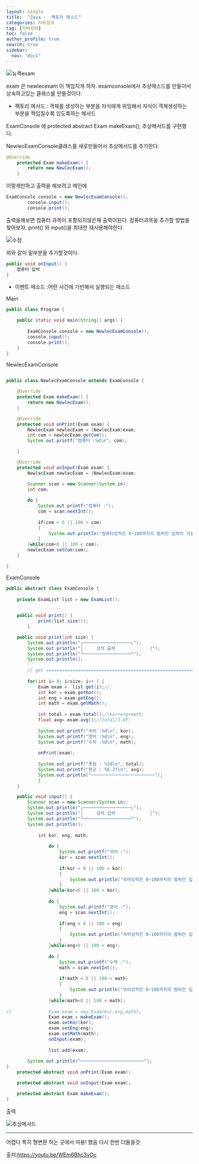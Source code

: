 ```yaml
---
layout: single
title:  "Java -  팩토리 메소드"
categories: 자바강의
tag: [자바강의]
toc: false
author_profile: true
search: true
sidebar:
  nav: "docs"
---
```






![뉴렉exam](/assets/images/뉴렉exam.png)


exam 은 newlecexam 이 책임지게 하자.
examconsole에서 추상메스드를 만들어서 상속하고있는 클래스를 만들것이다.

- 팩토리 메서드 : 
객체를 생성하는 부분을 자식에게 위임해서 자식이 객체생성하는 부분을 책임질수록 있도록하는 메서드 


ExamConsole 에
protected abstract Exam makeExam(); 추상메서드를 구현했다. 

NewlecExamConsole클래스를 새로만들어서 추상메서드를 추가한다.
```java
@Override
	protected Exam makeExam() {
		return new NewlecExam();
	}
```

이렇게만하고 출력을 해보려고 메인에

```java
ExamConsole console = new NewlecExamConsole();
		console.input();
		console.print();
```
출력을해보면 컴퓨터 과목이 포함되지않은채 출력이된다. 컴퓨터과목을 추가할 방법을 찾아보자.
print() 와 input()을 최대한 재사용해야한다.

![수정](/assets/images/수정.png)

위와 같이  밑부분을 추가할것이다.
```java
public void onInput() {
    컴퓨터 입력
}
```

- 이벤트 메소드 :어떤 사건에 기반해서 실행되는 메소드



Main  
```java
public class Program {

	public static void main(String[] args) {
		
		ExamConsole console = new NewlecExamConsole();
		console.input();
		console.print();
	}
}
```
NewlecExamConsole
```java

public class NewlecExamConsole extends ExamConsole {

	@Override
	protected Exam makeExam() {
		return new NewlecExam();
	}

	@Override
	protected void onPrint(Exam exam) {
		NewlecExam newlecExam = (NewlecExam)exam;
		int com = newlecExam.getCom();
		System.out.printf("컴퓨터 :%d\n", com);

	}

	@Override
	protected void onInput(Exam exam) {
		NewlecExam newlecExam = (NewlecExam)exam;

		Scanner scan = new Scanner(System.in);
		int com;
		
		do {
			System.out.printf("컴퓨터 :");
			com = scan.nextInt();
			
			if(com < 0 || 100 < com)
			{
				System.out.println("컴퓨터성적은 0~100까지의 범위만 입력이 가능합니다.");
			}
		}while(com<0 || 100 < com);
		newlecExam.setCom(com);
	}

}
```

ExamConsole
```java
public abstract class ExamConsole {
	
	private ExamList list = new ExamList();
	

	public void print() {
			print(list.size());
		}	

	public void print(int size) {
		System.out.println("┌──────────────────┐");
		System.out.println("│     성적 출력             │");
		System.out.println("└──────────────────┘");
		System.out.println();
			
		// get ======================================================== 
			
		for(int i= 0; i<size; i++ ) {
			Exam exam =  list.get(i);//;
			int kor = exam.getKor();
			int eng = exam.getEng();
			int math = exam.getMath();
			 	
			int total = exam.total();//kor+eng+math; 
			float avg= exam.avg();//total/3.0f;
				
			System.out.printf("국어 :%d\n", kor);
			System.out.printf("영어 :%d\n", eng);
			System.out.printf("수학 :%d\n", math);
			
			onPrint(exam);
			
			System.out.printf("총점 : %3d\n", total);
			System.out.printf("평균 : %6.2f\n", avg);
			System.out.println("────────────────────────");
			}
	}

	public void input() {
		Scanner scan = new Scanner(System.in);
		System.out.println("┌──────────────────┐");
		System.out.println("│     성적 입력             │");
		System.out.println("└──────────────────┘");
		System.out.println();
		
			int kor, eng, math;
					
				do {
					System.out.printf("국어 :");
					kor = scan.nextInt();
					
					if(kor < 0 || 100 < kor)
					{
						System.out.println("국어성적은 0~100까지의 범위만 입력이 가능합니다.");
					}
				}while(kor<0 || 100 < kor);
				
				do {
					System.out.printf("영어 :");
					eng = scan.nextInt();
					
					if(eng < 0 || 100 < eng)
					{
						System.out.println("국어성적은 0~100까지의 범위만 입력이 가능합니다.");
					}
				}while(eng<0 || 100 < eng);
				
				do {
					System.out.printf("수학 :");
					math = scan.nextInt();
					
					if(math < 0 || 100 < math)
					{
						System.out.println("국어성적은 0~100까지의 범위만 입력이 가능합니다.");
					}
				}while(math<0 || 100 < math);							
				
//				Exam exam = new Exam(kor,eng,math);
				Exam exam = makeExam();
				exam.setKor(kor);
				exam.setEng(eng);
				exam.setMath(math);
				onInput(exam);
				
				list.add(exam);
				
		System.out.println("────────────────────────");
}
	protected abstract void onPrint(Exam exam);

	protected abstract void onInput(Exam exam);

	protected abstract Exam makeExam();
}
```
출력


![추상메서드](/assets/images/추상메서드.jpg)


-----


어렵다  특히 형변환 하는 곳에서 띠용! 했음  다시 한번 더들을것


출처:https://youtu.be/WEm6Bhc3vOc